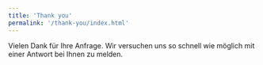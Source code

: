 ```yaml
---
title: 'Thank you'
permalink: '/thank-you/index.html'
---
```


Vielen Dank für Ihre Anfrage. Wir versuchen uns so schnell wie möglich mit einer Antwort bei Ihnen zu melden.

